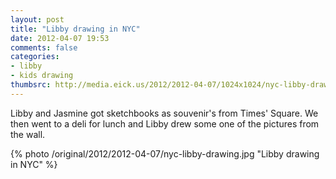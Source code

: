 ```yaml
---
layout: post
title: "Libby drawing in NYC"
date: 2012-04-07 19:53
comments: false
categories: 
- libby
- kids drawing
thumbsrc: http://media.eick.us/2012/2012-04-07/1024x1024/nyc-libby-drawing.jpg
---
```

Libby and Jasmine got sketchbooks as souvenir's from Times' Square.  We then went to a deli for lunch and Libby drew some one of the pictures from the wall.
 



{% photo /original/2012/2012-04-07/nyc-libby-drawing.jpg "Libby drawing in NYC" %}

